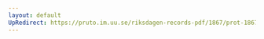 ```yaml
---
layout: default
UpRedirect: https://pruto.im.uu.se/riksdagen-records-pdf/1867/prot-1867--ak--415/prot-1867--ak--415_001.pdf
---
```

